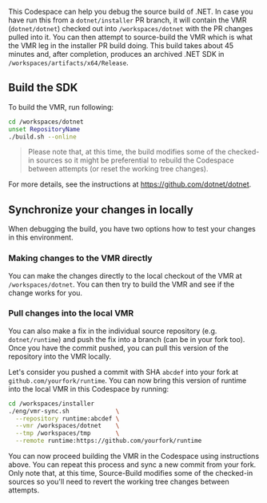 <!--
########  ########    ###    ########     ######## ##     ## ####  ######
##     ## ##         ## ##   ##     ##       ##    ##     ##  ##  ##    ##
##     ## ##        ##   ##  ##     ##       ##    ##     ##  ##  ##
########  ######   ##     ## ##     ##       ##    #########  ##   ######
##   ##   ##       ######### ##     ##       ##    ##     ##  ##        ##
##    ##  ##       ##     ## ##     ##       ##    ##     ##  ##  ##    ##
##     ## ######## ##     ## ########        ##    ##     ## ####  ######
-->

This Codespace can help you debug the source build of .NET. In case you have run this from a
`dotnet/installer` PR branch, it will contain the VMR (`dotnet/dotnet`) checked out into
`/workspaces/dotnet` with the PR changes pulled into it. You can then attempt to source-build
the VMR which is what the VMR leg in the installer PR build doing. This build takes about 45
minutes and, after completion, produces an archived .NET SDK in `/workspaces/artifacts/x64/Release`.

## Build the SDK

To build the VMR, run following:
```bash
cd /workspaces/dotnet
unset RepositoryName
./build.sh --online
```

> Please note that, at this time, the build modifies some of the checked-in sources so it might
be preferential to rebuild the Codespace between attempts (or reset the working tree changes).

For more details, see the instructions at https://github.com/dotnet/dotnet.

## Synchronize your changes in locally

When debugging the build, you have two options how to test your changes in this environment.

### Making changes to the VMR directly

You can make the changes directly to the local checkout of the VMR at `/workspaces/dotnet`. You
can then try to build the VMR and see if the change works for you.

### Pull changes into the local VMR

You can also make a fix in the individual source repository (e.g. `dotnet/runtime`) and push the
fix into a branch (can be in your fork too). Once you have the commit pushed, you can pull this
version of the repository into the VMR locally.

Let's consider you pushed a commit with SHA `abcdef` into your fork at `github.com/yourfork/runtime`.
You can now bring this version of runtime into the local VMR in this Codespace by running:

```bash
cd /workspaces/installer
./eng/vmr-sync.sh             \
  --repository runtime:abcdef \
  --vmr /workspaces/dotnet    \
  --tmp /workspaces/tmp       \
  --remote runtime:https://github.com/yourfork/runtime
```

You can now proceed building the VMR in the Codespace using instructions above. You can repeat
this process and sync a new commit from your fork. Only note that, at this time, Source-Build
modifies some of the checked-in sources so you'll need to revert the working tree changes
between attempts.
